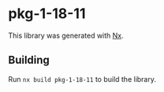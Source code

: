 # pkg-1-18-11

This library was generated with [Nx](https://nx.dev).

## Building

Run `nx build pkg-1-18-11` to build the library.
